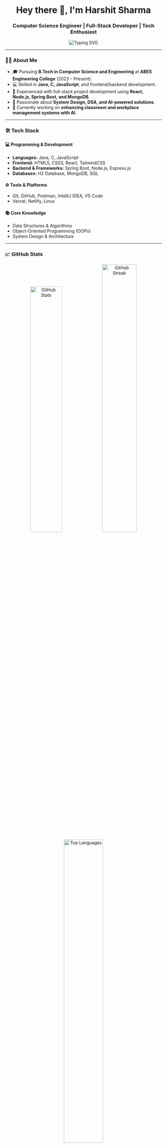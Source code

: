 <h1 align="center">Hey there 👋, I'm Harshit Sharma</h1>
<h3 align="center">Computer Science Engineer | Full-Stack Developer | Tech Enthusiast</h3>

<p align="center">
  <img src="https://readme-typing-svg.demolab.com?font=Fira+Code&pause=1000&color=00F7FF&center=true&vCenter=true&width=500&lines=Building+scalable+web+applications;Exploring+AI+%26+Generative+Tech;Full+Stack+Developer+%7C+Open+Source+Contributor;Clean+Code+%7C+System+Design+%7C+DSA+Driven" alt="Typing SVG" />
</p>

---

### 👨‍💻 About Me

- 🎓 Pursuing **B.Tech in Computer Science and Engineering** at **ABES Engineering College** (2023 – Present).  
- 💻 Skilled in **Java, C, JavaScript**, and frontend/backend development.  
- 🚀 Experienced with full-stack project development using **React, Node.js, Spring Boot, and MongoDB**.  
- 🧠 Passionate about **System Design, DSA, and AI-powered solutions**.  
- 🎯 Currently working on **enhancing classroom and workplace management systems with AI**.  

---

### 🛠️ Tech Stack

#### 💻 Programming & Development
- **Languages:** Java, C, JavaScript  
- **Frontend:** HTML5, CSS3, React, TailwindCSS  
- **Backend & Frameworks:** Spring Boot, Node.js, Express.js  
- **Databases:** H2 Database, MongoDB, SQL  

#### ⚙️ Tools & Platforms
- Git, GitHub, Postman, IntelliJ IDEA, VS Code  
- Vercel, Netlify, Linux  

#### 📚 Core Knowledge
- Data Structures & Algorithms  
- Object-Oriented Programming (OOPs)  
- System Design & Architecture  

---

### 📈 GitHub Stats

<p align="center">
  <img src="https://github-readme-stats.vercel.app/api?username=harshit-sharma2005&show_icons=true&theme=tokyonight" alt="GitHub Stats" width="45%" />
  <img src="https://streak-stats.demolab.com?user=harshit-sharma2005&theme=tokyonight&hide_border=false" alt="GitHub Streak" width="47%" />
</p>

<p align="center">
  <img src="https://github-readme-stats.vercel.app/api/top-langs/?username=harshit-sharma2005&layout=compact&theme=tokyonight" alt="Top Languages" width="50%" />
</p>

---

### 💡 Highlight Projects

- 👨‍💼 **[Employee Management System](https://github.com/harshit-sharma2005/Employee-Management-System)**  
  Full-stack application using **Java & Spring Boot** with CRUD, search, and validation.  

- 🌍 **[SDG Dashboard](https://github.com/harshit-sharma2005/sdg-dashboard)**  
  Interactive dashboard tracking **UN SDG progress** with charts and live rankings.  

  



### 🌐 Connect With Me

<p align="left">
  <a href="https://www.linkedin.com/in/harshit-sharma2005/" target="_blank">
    <img src="https://cdn-icons-png.flaticon.com/512/174/174857.png" height="30" alt="LinkedIn"/>
  </a>
  &nbsp;
  <a href="mailto:work.harshitsharma8899@gmail.com">
    <img src="https://cdn-icons-png.flaticon.com/512/732/732200.png" height="30" alt="Email"/>
  </a>
  &nbsp;
  <a href="https://github.com/harshit-sharma2005" target="_blank">
    <img src="https://cdn-icons-png.flaticon.com/512/733/733553.png" height="30" alt="GitHub"/>
  </a>
</p>

---

> “Engineering is not just about coding — it’s about solving problems, creating impact, and building the future 🚀.”

---
